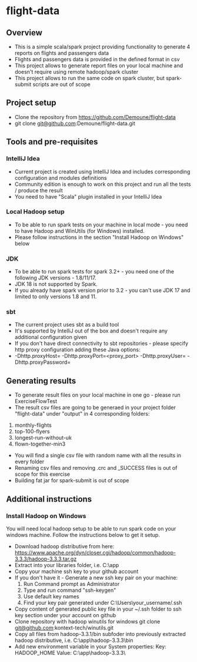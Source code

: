 # flight-data

## Overview
+ This is a simple scala/spark project providing functionality to generate 4 reports on flights and passengers data
+ Flights and passengers data is provided in the defined format in csv
+ This project allows to generate report files on your local machine and doesn't require using remote hadoop/spark cluster
+ This project allows to run the same code on spark cluster, but spark-submit scripts are out of scope

## Project setup
+ Clone the repository from https://github.com/Demoune/flight-data
+ git clone git@github.com:Demoune/flight-data.git

## Tools and pre-requisites
### IntelliJ Idea
+ Current project is created using IntelliJ Idea and includes corresponding configuration and modules definitions
+ Community edition is enough to work on this project and run all the tests / produce the result
+ You need to have "Scala" plugin installed in your IntelliJ Idea

### Local Hadoop setup
+ To be able to run spark tests on your machine in local mode - you need to have Hadoop and WinUtils (for Windows) installed.
+ Please follow instructions in the section "Install Hadoop on Windows" below

### JDK
+ To be able to run spark tests for spark 3.2+ - you need one of the following JDK versions - 1.8/11/17.
+ JDK 18 is not supported by Spark.
+ If you already have spark version prior to 3.2 - you can't use JDK 17 and limited to only versions 1.8 and 11.

### sbt
+ The current project uses sbt as a build tool
+ It's supported by IntelliJ out of the box and doesn't require any additional configuration given
+ If you don't have direct connectivity to sbt repositories - please specify http proxy configuration adding these Java options:
+ -Dhttp.proxyHost=<yourserver> -Dhttp.proxyPort=<proxy_port> -Dhttp.proxyUser=<username> -Dhttp.proxyPassword=<password>

## Generating results
+ To generate result files on your local machine in one go - please run ExerciseFlowTest
+ The result csv files are going to be generaed in your project folder "flight-data" under "output" in 4 corresponding folders:
1) monthly-flights
2) top-100-flyers
3) longest-run-without-uk
4) flown-together-min3
+ You will find a single csv file with random name with all the results in every folder
+  Renaming csv files and removing .crc and _SUCCESS files is out of scope for this exercise
+ Building fat jar for spark-submit is out of scope

## Additional instructions
### Install Hadoop on Windows
You will need local hadoop setup to be able to run spark code on your windows machine.
Follow the instructions below to get it setup.
+ Download hadoop distributive from here:
  https://www.apache.org/dyn/closer.cgi/hadoop/common/hadoop-3.3.3/hadoop-3.3.3.tar.gz
+ Extract into your libraries folder, i.e. C:\app
+ Copy your machine ssh key to your github account
+ If you don't have it - Generate a new ssh key pair on your machine:
  1) Run Command prompt as Administrator
  2) Type and run command "ssh-keygen"
  3) Use default key names
  4) Find your key pair generated under C:\Users\your_username/.ssh
+ Copy content of generated public key file in your ~/.ssh folder to ssh key section under your account on github
+ Clone repository with hadoop winutils for windows 
git clone git@github.com:kontext-tech/winutils.git
+ Copy all files from hadoop-3.3.1/bin subfoder into previously extracted hadoop distributive, i.e. C:\app\hadoop-3.3.3\bin
+ Add new environment variable in your System properties:
 Key: HADOOP_HOME
 Value: C:\app\hadoop-3.3.3\



